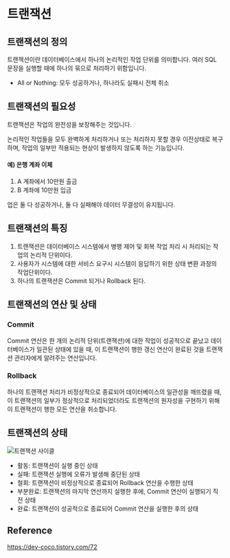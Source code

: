 # 트랜잭션

## 트랜잭션의 정의

트랜잭션이란 데이터베이스에서 하나의 논리적인 작업 단위를 의미합니다. 여러 SQL 문장을 실행할 때에 하나의 묶으로 처리하기 위함입니다.

- All or Nothing: 모두 성공하거나, 하나라도 실패시 전체 취소

## 트랜잭션의 필요성

트랜잭션은 작업의 완전성을 보장해주는 것입니다.

논리적인 작업들을 모두 완벽하게 처리하거나 또는 처리하지 못할 경우 이전상태로 복구하며, 작업의 일부만 적용되는 현상이 발생하지 않도록 하는 기능입니다.

#### 예) 은행 계좌 이체

1. A 계좌에서 10만원 출금
2. B 계좌에 10만원 입금

업은 둘 다 성공하거나, 둘 다 실패해야 데이터 무결성이 유지됩니다.

## 트랜잭션의 특징

1. 트랜잭션은 데이터베이스 시스템에서 병행 제어 및 회복 작업 처리 시 처리되는 작업의 논리적 단위이다.
2. 사용자가 시스템에 대한 서비스 요구시 시스템이 응답하기 위한 상태 변환 과정의 작업단위이다.
3. 하나의 트랜잭션은 Commit 되거나 Rollback 된다.

## 트랜잭션의 연산 및 상태

### Commit
Commit 연산은 한 개의 논리적 단위(트랜잭션)에 대한 작업이 성공적으로 끝났고 데이터베이스가 일관된 상태에 있을 때, 이 트랜잭션이 행한 갱신 연산이 완료된 것을 트랜잭션 관리자에게 알려주는 연산입니다.

### Rollback
하나의 트랜잭션 처리가 비정상적으로 종료되어 데이터베이스의 일관성을 깨뜨렸을 때, 이 트랜잭션의 일부가 정상적으로 처리되었더라도 트랜잭션의 원자성을 구현하기 위해 이 트랜잭션이 행한 모든 연산을 취소합니다.

## 트랜잭션의 상태

![트랜잭션 사이클](https://encrypted-tbn0.gstatic.com/images?q=tbn:ANd9GcTG_J8jQROtBH9TugqPYHbIvAG3PjZbDHvAVw&s)

- 활동: 트랜잭션이 실행 중인 상태
- 실패: 트랜잭션 실행에 오류가 발생해 중단된 상태
- 철회: 트랜잭션이 비정상적으로 종료되어 Rollback 연산을 수행한 상태
- 부분완료: 트랜잭션의 마지막 연산까지 실행한 후에, Commit 연산이 실행되기 직전 상태
- 완료: 트랜잭션이 성공적으로 종료되어 Commit 연산을 실행한 후의 상태

## Reference

https://dev-coco.tistory.com/72